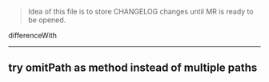 > Idea of this file is to store CHANGELOG changes until MR is ready to be opened.

differenceWith

---
try omitPath as method instead of multiple paths
---
